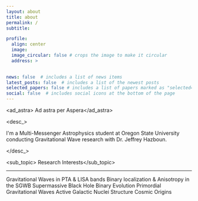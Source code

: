 ```yaml
---
layout: about
title: about
permalink: /
subtitle:

profile:
  align: center
  image:
  image_circular: false # crops the image to make it circular
  address: >
    

news: false  # includes a list of news items
latest_posts: false  # includes a list of the newest posts
selected_papers: false # includes a list of papers marked as "selected={true}"
social: false  # includes social icons at the bottom of the page
---
```

<ad_astra> Ad astra per Aspera</ad_astra>

<desc_> <p>I'm a Multi-Messenger Astrophysics student at Oregon State University conducting Gravitational Wave research with Dr. Jeffrey Hazboun. </p> </desc_>

<sub_topic> Research Interests</sub_topic>
<hr>
<r_int>Gravitational Waves in PTA & LISA bands</r_int>
<r_int>Binary localization &amp; Anisotropy in the SGWB</r_int>
<r_int>Supermassive Black Hole Binary Evolution</r_int>
<r_int>Primordial Gravitational Waves</r_int>
<r_int>Active Galactic Nuclei Structure</r_int>
<r_int>Cosmic Origins</r_int>
